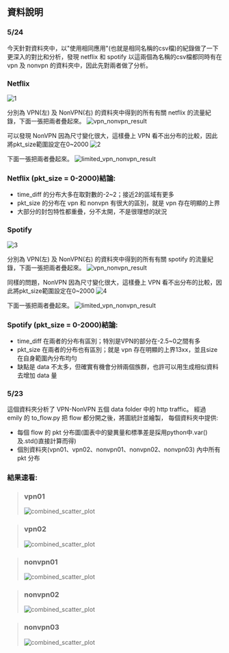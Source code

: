 ## 資料說明

### 5/24
今天針對資料夾中，以"使用相同應用"(也就是相同名稱的csv檔)的紀錄做了一下更深入的對比和分析，發現 netflix 和 spotify 以這兩個為名稱的csv檔都同時有在 vpn 及 nonvpn 的資料夾中，因此先對兩者做了分析。

### Netflix
![1](https://github.com/Computer-Networks-CO3005-Group3/Final_Project/assets/73822955/c1cfd15c-c7a4-4997-b883-ac23944c1ebd)

分別為 VPN(左) 及 NonVPN(右) 的資料夾中得到的所有有關 netflix 的流量紀錄，下面一張把兩者疊起來。
![vpn_nonvpn_result](https://github.com/Computer-Networks-CO3005-Group3/Final_Project/assets/73822955/d20de73f-1ffa-4e8f-88e3-6f38c5b12c8d)

可以發現 NonVPN 因為尺寸變化很大，這樣疊上 VPN 看不出分布的比較，因此將pkt_size範圍設定在0~2000
![2](https://github.com/Computer-Networks-CO3005-Group3/Final_Project/assets/73822955/0b3e9d00-9357-4710-b0ed-2e6c4e0defe9)

下面一張把兩者疊起來。
![limited_vpn_nonvpn_result](https://github.com/Computer-Networks-CO3005-Group3/Final_Project/assets/73822955/d1865355-617d-4334-a891-205ae9ca56eb)

### Netflix (pkt_size = 0-2000)結論:
- time_diff 的分布大多在取對數的-2~2；接近2的區域有更多
- pkt_size 的分布在 vpn 和 nonvpn 有很大的區別，就是 vpn 存在明顯的上界
- 大部分的封包特性都重疊，分不太開，不是很理想的狀況


### Spotify
![3](https://github.com/Computer-Networks-CO3005-Group3/Final_Project/assets/73822955/bc8b2e1c-a2fb-428d-9fd2-797a2d1edf90)

分別為 VPN(左) 及 NonVPN(右) 的資料夾中得到的所有有關 spotify 的流量紀錄，下面一張把兩者疊起來。
![vpn_nonvpn_result](https://github.com/Computer-Networks-CO3005-Group3/Final_Project/assets/73822955/c78bb1bf-781b-42db-8607-6e376d1fbe0a)

同樣的問題，NonVPN 因為尺寸變化很大，這樣疊上 VPN 看不出分布的比較，因此將pkt_size範圍設定在0~2000
![4](https://github.com/Computer-Networks-CO3005-Group3/Final_Project/assets/73822955/79a4ce19-9904-4a93-a444-fc10fa352d13)

下面一張把兩者疊起來。
![limited_vpn_nonvpn_result](https://github.com/Computer-Networks-CO3005-Group3/Final_Project/assets/73822955/a94e7df4-52b0-4370-a444-7c0b22e99316)

### Spotify (pkt_size = 0-2000)結論:
- time_diff 在兩者的分布有區別；特別是VPN的部分在-2.5~0之間有多
- pkt_size 在兩者的分布也有區別；就是 vpn 存在明顯的上界13xx，並且size在自身範圍內分布均勻
- 缺點是 data 不太多，但確實有機會分辨兩個族群，也許可以用生成相似資料去增加 data 量

### 5/23
這個資料夾分析了 VPN-NonVPN 五個 data folder 中的 http traffic。
經過 emily 的 to_flow.py 把 flow 都分開之後，將圖統計並繪製，
每個資料夾中提供:
- 每個 flow 的 pkt 分布圖(圖表中的變異量和標準差是採用python中.var()及.std()直接計算而得)
- 個別資料夾(vpn01、vpn02、nonvpn01、nonvpn02、nonvpn03) 內中所有 pkt 分布

### 結果速看:
>### vpn01
>![combined_scatter_plot](https://github.com/Computer-Networks-CO3005-Group3/Final_Project/assets/73822955/09b0d7b5-cd07-4a42-950f-eea4afd30035)

>### vpn02
>![combined_scatter_plot](https://github.com/Computer-Networks-CO3005-Group3/Final_Project/assets/73822955/ecb6e998-7428-4845-b2d6-e22b66ddd580)

>### nonvpn01
>![combined_scatter_plot](https://github.com/Computer-Networks-CO3005-Group3/Final_Project/assets/73822955/4c0a70be-76ea-40a4-adb6-ce049d7e32bb)

>### nonvpn02
>![combined_scatter_plot](https://github.com/Computer-Networks-CO3005-Group3/Final_Project/assets/73822955/a71a856c-8eaf-447a-9e83-03bd6bdf9c91)

>### nonvpn03
>![combined_scatter_plot](https://github.com/Computer-Networks-CO3005-Group3/Final_Project/assets/73822955/3c0319eb-63ed-4381-a517-388f20174559)


